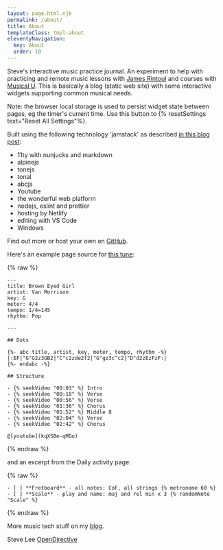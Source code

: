 ```yaml
---
layout: page.html.njk
permalink: /about/
title: About
templateClass: tmpl-about
eleventyNavigation:
  key: About
  order: 10
---
```


Steve's interactive music practice journal. An experiment to help with practicing and remote music lessons with [James Rintoul](https://www.facebook.com/james.rintoul) and courses with [Musical U](https://www.musical-u.com/). This is basically a blog (static web site) with some interactive widgets supporting common musical needs.

Note: the browser local storage is used to persist widget state between pages, eg the timer's current time. Use this button to {% resetSettings text="Reset All Settings"%}.

Built using the following technology 'jamstack' as described [in this blog post](https://opendirective.net/2020/07/01/music-practice-tools/):

- 11ty with nunjucks and markdown
- alpinejs
- tonejs
- tonal
- abcjs
- Youtube
- the wonderful web platform
- nodejs, eslint and prettier
- hosting by Netlify
- editing with VS Code
- Windows

Find out more or host your own on [GitHub](https://github.com/music-practice-tools/music-practice-tools).

Here's an example page source for [this tune](http://localhost:8080/tunes/brown-eyed-girl/):

{% raw %}

    ---
    title: Brown Eyed Girl
    artist: Van Morrison
    key: G
    meter: 4/4
    tempo: 1/4=145
    rhythm: Pop

    ---

    ## Dots

    {%- abc title, artist, key, meter, tempo, rhythm -%}
    |:EF|"G"G2z3GB2|"C"c2zde2f2|"G"gz3c^c2|"D"d2zEzFzF:|
    {%- endabc -%}

    ## Structure

    - {% seekVideo "00:03" %} Intro
    - {% seekVideo "00:18" %} Verse
    - {% seekVideo "00:56" %} Verse
    - {% seekVideo "01:36" %} Chorus
    - {% seekVideo "01:52" %} Middle 8
    - {% seekVideo "02:04" %} Verse
    - {% seekVideo "02:42" %} Chorus

    @[youtube](kqXSBe-qMGo)

{% endraw %}

and an excerpt from the Daily activity page:

{% raw %}

    - [ ] **Fretboard** - all notes: CoF, all strings {% metronome 60 %}
    - [ ] **Scale** - play and name: maj and rel min x 3 {% randomNote "Scale" %}

{% endraw %}

More music tech stuff on my [blog](http://blog.fullmeasure.uk/).

Steve Lee
[OpenDirective](https://www.opendirective.com/)
